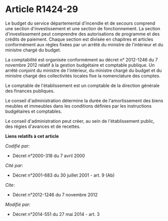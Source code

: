 # Article R1424-29

Le budget du service départemental d'incendie et de secours comprend une section d'investissement et une section de
fonctionnement. La section d'investissement peut comprendre des autorisations de programme et des crédits de paiement. Chaque
section est divisée en chapitres et articles conformément aux règles fixées par un arrêté du ministre de l'intérieur et du
ministre chargé du budget. 

La comptabilité est organisée conformément au décret n° 2012-1246 du 7 novembre 2012 relatif à la gestion budgétaire et
comptable publique. Un arrêté conjoint du ministre de l'intérieur, du ministre chargé du budget et du ministre chargé des
collectivités locales fixe la nomenclature des comptes. 

Le comptable de l'établissement est un   comptable de la direction générale des finances publiques. 

Le conseil d'administration détermine la durée de l'amortissement des biens meubles et immeubles dans les conditions définies
par les instructions budgétaires et comptables. 

Le conseil d'administration peut créer, au sein de l'établissement public, des régies d'avances et de recettes.

**Liens relatifs à cet article**

_Codifié par_:

  - Décret n°2000-318 du 7 avril 2000

_Cité par_:

  - Décret n°2001-683 du 30 juillet 2001 - art. 9 (Ab)

_Cite_:

  - Décret n°2012-1246 du 7 novembre 2012

_Modifié par_:

  - Décret n°2014-551 du 27 mai 2014 - art. 3

